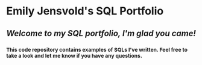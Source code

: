 # ****Emily Jensvold's SQL Portfolio****


## *_Welcome to my SQL portfolio_, I'm glad you came!*
### <sub>This code repository contains examples of SQLs I've written. Feel free to take a look and let me know if you have any questions.<sub>
